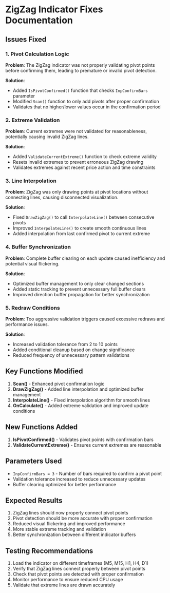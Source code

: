 # ZigZag Indicator Fixes Documentation

## Issues Fixed

### 1. Pivot Calculation Logic
**Problem**: The ZigZag indicator was not properly validating pivot points before confirming them, leading to premature or invalid pivot detection.

**Solution**: 
- Added `IsPivotConfirmed()` function that checks `InpConfirmBars` parameter
- Modified `Scan()` function to only add pivots after proper confirmation
- Validates that no higher/lower values occur in the confirmation period

### 2. Extreme Validation
**Problem**: Current extremes were not validated for reasonableness, potentially causing invalid ZigZag lines.

**Solution**:
- Added `ValidateCurrentExtreme()` function to check extreme validity
- Resets invalid extremes to prevent erroneous ZigZag drawing
- Validates extremes against recent price action and time constraints

### 3. Line Interpolation
**Problem**: ZigZag was only drawing points at pivot locations without connecting lines, causing disconnected visualization.

**Solution**:
- Fixed `DrawZigZag()` to call `InterpolateLine()` between consecutive pivots
- Improved `InterpolateLine()` to create smooth continuous lines
- Added interpolation from last confirmed pivot to current extreme

### 4. Buffer Synchronization
**Problem**: Complete buffer clearing on each update caused inefficiency and potential visual flickering.

**Solution**:
- Optimized buffer management to only clear changed sections
- Added static tracking to prevent unnecessary full buffer clears
- Improved direction buffer propagation for better synchronization

### 5. Redraw Conditions
**Problem**: Too aggressive validation triggers caused excessive redraws and performance issues.

**Solution**:
- Increased validation tolerance from 2 to 10 points
- Added conditional cleanup based on change significance
- Reduced frequency of unnecessary pattern validations

## Key Functions Modified

1. **Scan()** - Enhanced pivot confirmation logic
2. **DrawZigZag()** - Added line interpolation and optimized buffer management
3. **InterpolateLine()** - Fixed interpolation algorithm for smooth lines
4. **OnCalculate()** - Added extreme validation and improved update conditions

## New Functions Added

1. **IsPivotConfirmed()** - Validates pivot points with confirmation bars
2. **ValidateCurrentExtreme()** - Ensures current extremes are reasonable

## Parameters Used

- `InpConfirmBars = 3` - Number of bars required to confirm a pivot point
- Validation tolerance increased to reduce unnecessary updates
- Buffer clearing optimized for better performance

## Expected Results

1. ZigZag lines should now properly connect pivot points
2. Pivot detection should be more accurate with proper confirmation
3. Reduced visual flickering and improved performance
4. More stable extreme tracking and validation
5. Better synchronization between different indicator buffers

## Testing Recommendations

1. Load the indicator on different timeframes (M5, M15, H1, H4, D1)
2. Verify that ZigZag lines connect properly between pivot points
3. Check that pivot points are detected with proper confirmation
4. Monitor performance to ensure reduced CPU usage
5. Validate that extreme lines are drawn accurately